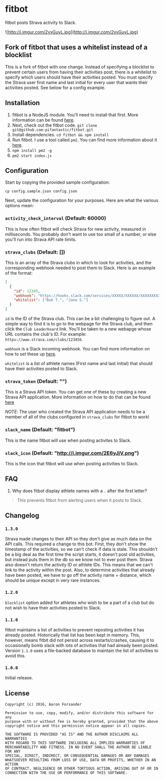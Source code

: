 # fitbot

fitbot posts Strava activity to Slack.

![http://i.imgur.com/2yvGuyL.jpg](http://i.imgur.com/2yvGuyL.jpg)

## Fork of fitbot that uses a whitelist instead of a blocklist

This is a fork of fitbot with one change. Instead of specifying a blocklist to prevent certain users from having their activities post, there is a whitelist to specify which users should have their activities posted. You must specify the Strava user first name and last initial for every user that wants their activities posted. See below for a config example.

## Installation

1. fitbot is a NodeJS module. You'll need to install that first. More information can be found [here](https://nodejs.org/en/download/package-manager/).
2. Next, check out the fitbot code. `git clone git@github.com:pifantastic/fitbot.git`
3. Install dependencies. `cd fitbot && npm install`
4. Run fitbot. I use a tool called `pm2`. You can find more information about it [here](https://github.com/Unitech/pm2).
  1. `npm install pm2 -g`
  2. `pm2 start index.js`

## Configuration

Start by copying the provided sample configuration:

```
cp config.sample.json config.json
```

Next, update the configuration for your purposes. Here are what the various options mean:

### `activity_check_interval` (Default: 60000)
This is how often fitbot will check Strava for new activity, measured in milliseconds. You probably don't want to use too small of a number, or else you'll run into Strava API rate limits.

### `strava_clubs` (Default: [])
This is an array of the Strava clubs in which to look for activities, and the corresponding
webhook needed to post them to Slack. Here is an example of the format:

```json
[
  {
    "id": 12345,
    "webhook": "https://hooks.slack.com/services/XXXXX/XXXXXX/XXXXXXXXXXX",
    "whitelist": ["Bob T.", "Jane S."]
  }
]
```

`id` is the ID of the Strava club. This can be a bit challenging to figure out. A simple way to find it is to go to the webpage for the Strava club, and then click the `Club Leaderboard` link. You'll be taken to a new webapge whose URL contains the club's ID. For
example: `https://www.strava.com/clubs/123456`.

`webhook` is a Slack incoming webhook. You can find more information on how to set these up [here](https://api.slack.com/incoming-webhooks).

`whitelist` is a list of athlete names (First name and last initial) that should have their activities posted to Slack.

### `strava_token` (Default: "")
This is a Strava API token. You can get one of these by creating a new Strava API application. More information on how to do that can be found [here](https://www.strava.com/settings/api)

*NOTE*: The user who created the Strava API application needs to be a member of
all of the clubs configured in `strava_clubs` for fitbot to work!

### `slack_name` (Default: "fitbot")
This is the name fitbot will use when posting activites to Slack.

### `slack_icon` (Default: "http://i.imgur.com/2E6yJjV.png")
This is the icon that fitbot will use when posting activities to Slack.

## FAQ

1. Why does fitbot display athlete names with a `.` after the first letter?

> This prevents fitbot from alerting users when it posts to Slack.

## Changelog

### `1.3.0`
Strava made changes to their API so they don't give as much data on the API
calls. This required a change to this bot. First, they don't show the timestamp
of the activities, so we can't check if data is stale. This shouldn't be a big
deal as the first time the script starts, it doesn't post old activities, but
instead puts them in the db so we know not to ever post them. Strava also
doesn't return the activity ID or athlete IDs. This means that we can't link to
the activity within the post. Also, to determine activities that already have
been posted, we have to go off the activity name + distance, which should be
unique except in very rare instances.

### `1.2.0`
`blocklist` option added for athletes who wish to be a part of a club but do not wish to have their activities posted to Slack.

### `1.1.0`

fitbot maintains a list of activities to prevent reposting activities it has already posted. Historically that list has been kept in
memory. This, however, means fitbit did not persist across restarts/crashes, causing it to occasionally bomb slack with lots of activities
that had already been posted. Version `1.1.0` uses a file-backed database to maintain the list of activities to avoid this.

### `1.0.0`

Initial release.

## License

    Copyright (c) 2016, Aaron Forsander

    Permission to use, copy, modify, and/or distribute this software for any
    purpose with or without fee is hereby granted, provided that the above
    copyright notice and this permission notice appear in all copies.

    THE SOFTWARE IS PROVIDED "AS IS" AND THE AUTHOR DISCLAIMS ALL WARRANTIES
    WITH REGARD TO THIS SOFTWARE INCLUDING ALL IMPLIED WARRANTIES OF
    MERCHANTABILITY AND FITNESS. IN NO EVENT SHALL THE AUTHOR BE LIABLE FOR ANY
    SPECIAL, DIRECT, INDIRECT, OR CONSEQUENTIAL DAMAGES OR ANY DAMAGES
    WHATSOEVER RESULTING FROM LOSS OF USE, DATA OR PROFITS, WHETHER IN AN ACTION
    OF CONTRACT, NEGLIGENCE OR OTHER TORTIOUS ACTION, ARISING OUT OF OR IN
    CONNECTION WITH THE USE OR PERFORMANCE OF THIS SOFTWARE.
